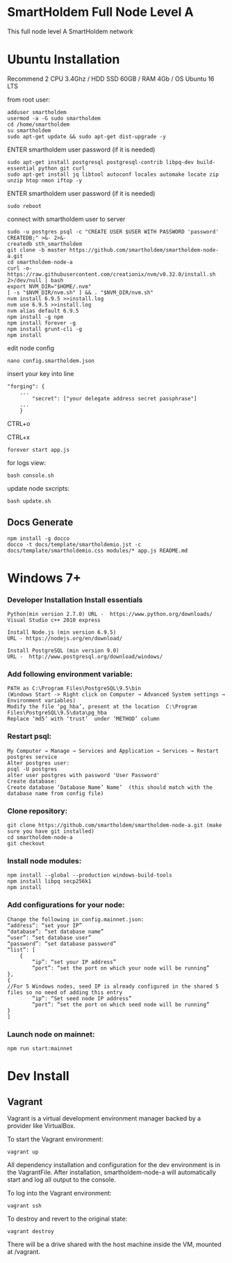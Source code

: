# SmartHoldem Full Node Level A

This full node level A SmartHoldem network

# Ubuntu Installation

Recommend 2 CPU 3.4Ghz / HDD SSD 60GB / RAM 4Gb / OS Ubuntu 16 LTS


from root user:

```shell
adduser smartholdem
usermod -a -G sudo smartholdem
cd /home/smartholdem
su smartholdem
sudo apt-get update && sudo apt-get dist-upgrade -y
```

ENTER smartholdem user password (if it is needed)

```shell
sudo apt-get install postgresql postgresql-contrib libpq-dev build-essential python git curl
sudo apt-get install jq libtool autoconf locales automake locate zip unzip htop nmon iftop -y
```

ENTER smartholdem user password (if it is needed)

```shell
sudo reboot
```

connect with smartholdem user to server

```shell
sudo -u postgres psql -c "CREATE USER $USER WITH PASSWORD 'password' CREATEDB;" >&- 2>&-
createdb sth_smartholdem
git clone -b master https://github.com/smartholdem/smartholdem-node-a.git
cd smartholdem-node-a
curl -o- https://raw.githubusercontent.com/creationix/nvm/v0.32.0/install.sh 2>/dev/null | bash
export NVM_DIR="$HOME/.nvm"
[ -s "$NVM_DIR/nvm.sh" ] && . "$NVM_DIR/nvm.sh"
nvm install 6.9.5 >>install.log
nvm use 6.9.5 >>install.log
nvm alias default 6.9.5
npm install -g npm
npm install forever -g
npm install grunt-cli -g
npm install
```

edit node config

```shell
nano config.smartholdem.json
```

insert your key into line 

```shell
"forging": {
    ...
        "secret": ["your delegate address secret passphrase"]
    ...
    }
```
  CTRL+o
  
  CTRL+x
  
```shell
forever start app.js
```  
    
for logs view: 
```shell
bash console.sh
```

update node sxcripts: 
```shell
bash update.sh
```


## Docs Generate

```shell
npm install -g docco
docco -t docs/template/smartholdemio.jst -c docs/template/smartholdemio.css modules/* app.js README.md
```

# Windows 7+

### Developer Installation Install essentials

```shell
Python(min version 2.7.0) URL -  https://www.python.org/downloads/ 
Visual Studio c++ 2010 express
```

```shell
Install Node.js (min version 6.9.5)
URL - https://nodejs.org/en/download/
```

```shell
Install PostgreSQL (min version 9.0)
URL -  http://www.postgresql.org/download/windows/
```

### Add following environment variable:

```shell
PATH as C:\Program Files\PostgreSQL\9.5\bin 
(Windows Start -> Right click on Computer → Advanced System settings → Environment variables)
Modify the file ‘pg_hba’, present at the location  C:\Program Files\PostgreSQL\9.5\data\pg_hba
Replace ‘md5’ with ‘trust’  under ‘METHOD’ column
```

### Restart psql:

```shell
My Computer → Manage → Services and Application → Services → Restart postgres service
Alter postgres user:
psql -U postgres
alter user postgres with password 'User Password'
Create database:
Create database ‘Database Name’ Name’  (this should match with the database name from config file)
```

### Clone repository:

```shell
git clone https://github.com/smartholdem/smartholdem-node-a.git (make sure you have git installed)
cd smartholdem-node-a
git checkout
```

### Install node modules:

```shell
npm install --global --production windows-build-tools 
npm install libpq secp256k1
npm install
```

### Add configurations for your node:

```shell
Change the following in config.mainnet.json:
“address“: “set your IP”
“database”: “set database name”
“user”: “set database user”
“password”: “set database password”
“list”: [
	{
		“ip”: “set your IP address”
		“port”: “set the port on which your node will be running”
},
{
//For 5 Windows nodes, seed IP is already configured in the shared 5 files so no need of adding this entry
		“ip”: “Set seed node IP address”
		“port”: “set the port on which seed node will be running”
}
]
```

### Launch node on mainnet:

```shell
npm run start:mainnet
```


# Dev Install

## Vagrant

Vagrant is a virtual development environment manager backed by a provider like VirtualBox.

To start the Vagrant environment:

```shell
vagrant up
```

All dependency installation and configuration for the dev environment is in the VagrantFile. After installation, smartholdem-node-a will automatically start and log all output to the console.

To log into the Vagrant environment:

```shell
vagrant ssh
```

To destroy and revert to the original state:

```shell
vagrant destroy
```

There will be a drive shared with the host machine inside the VM, mounted at /vagrant.